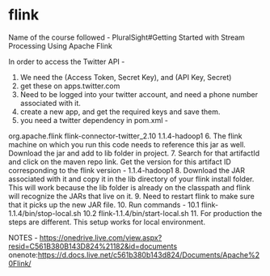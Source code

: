 # flink
Name of the course followed - PluralSight#Getting Started with Stream Processing Using Apache Flink


In order to access the Twitter API - 
1. We need the (Access Token, Secret Key), and (API Key, Secret)
2. get these on apps.twitter.com
3. Need to be logged into your twitter account, and need a phone number associated with it.
4. create a new app, and get the required keys and save them.
5. you need a twitter dependency in pom.xml -
  <dependency>
    	<groupId>org.apache.flink</groupId>
    	<artifactId>flink-connector-twitter_2.10</artifactId>
    	<version>1.1.4-hadoop1</version>
    </dependency>
 6. The flink machine on which you run this code needs to reference this jar as well. Download the jar and add to lib folder in project. 
 7. Search for that artifactId and click on the maven repo link. Get the version for this artifact ID corresponding to the flink version - 1.1.4-hadoop1
 8. Download the JAR associated with it and copy it in the lib directory of your flink install folder. This will work because the lib folder is already on the classpath and flink will recognize the JARs that live on it.
 9. Need to restart flink to make sure that it picks up the new JAR file.
 10. Run commands - 
  10.1 flink-1.1.4/bin/stop-local.sh
  10.2 flink-1.1.4/bin/start-local.sh
 11. For production the steps are different. This setup works for local environment.

NOTES - https://onedrive.live.com/view.aspx?resid=C561B380B143D824%21182&id=documents
onenote:https://d.docs.live.net/c561b380b143d824/Documents/Apache%20Flink/
